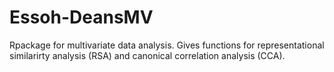 # Essoh-DeansMV
Rpackage for multivariate data analysis.
Gives functions for representational similarirty analysis (RSA) and canonical correlation analysis (CCA).

